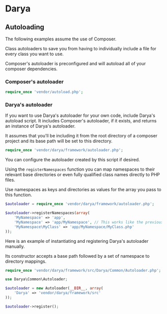 # Darya

## Autoloading

The following examples assume the use of Composer.

Class autoloaders to save you from having to individually include a file for every class you want to use.

Composer's autoloader is preconfigured and will autoload all of your composer dependencies.

### Composer's autoloader
```php
require_once 'vendor/autoload.php';
```

### Darya's autoloader

If you want to use Darya's autoloader for your own code, include Darya's autoload script. It includes Composer's autoloader, if it exists, and returns an instance of Darya's autoloader.

It assumes that you'll be including it from the root directory of a composer project and its base path will be set to this directory.

```php
require_once 'vendor/darya/framework/autoloader.php';
```

You can configure the autoloader created by this script if desired. 

Using the `registerNamespaces` function you can map namespaces to their relevant base directories or even fully qualified class names directly to PHP files.

Use namespaces as keys and directories as values for the array you pass to this function.

```php
$autoloader = require_once 'vendor/darya/framework/autoloader.php';

$autoloader->registerNamespaces(array(
	'MyNamespace' => 'app',
	'MyNamespace' => 'app/MyNamespace', // This works like the previous
	'MyNamespace\MyClass' => 'app/MyNamespace/MyClass.php'
));
```

Here is an example of instantiating and registering Darya's autoloader manually. 

Its constructor accepts a base path followed by a set of namespace to directory mappings.

```php
require_once 'vendor/darya/framework/src/Darya/Common/Autoloader.php';

use Darya\Common\Autoloader;

$autoloader = new Autoloader(__DIR__, array(
	'Darya' => 'vendor/darya/framework/src'
));

$autoloader->register();
```